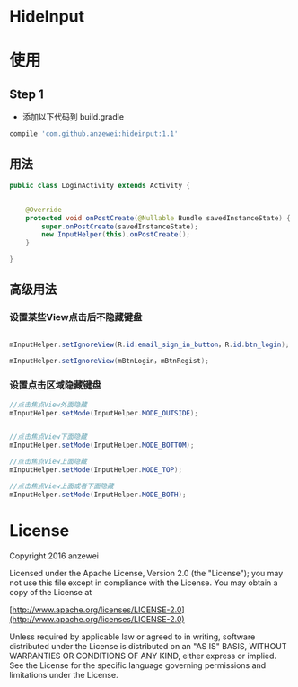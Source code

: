 # HideInput

# 使用

## Step 1

- 添加以下代码到 build.gradle

``` groovy
compile 'com.github.anzewei:hideinput:1.1'
``` 
	
## 用法

``` java
public class LoginActivity extends Activity {


    @Override
    protected void onPostCreate(@Nullable Bundle savedInstanceState) {
        super.onPostCreate(savedInstanceState);
        new InputHelper(this).onPostCreate();
    }

}
```

## 高级用法

### 设置某些View点击后不隐藏键盘

``` java

mInputHelper.setIgnoreView(R.id.email_sign_in_button，R.id.btn_login);

mInputHelper.setIgnoreView(mBtnLogin，mBtnRegist);


```

### 设置点击区域隐藏键盘

``` java
//点击焦点View外面隐藏
mInputHelper.setMode(InputHelper.MODE_OUTSIDE);


//点击焦点View下面隐藏
mInputHelper.setMode(InputHelper.MODE_BOTTOM);

//点击焦点View上面隐藏
mInputHelper.setMode(InputHelper.MODE_TOP);

//点击焦点View上面或者下面隐藏
mInputHelper.setMode(InputHelper.MODE_BOTH);


```

# License

Copyright 2016 anzewei

Licensed under the Apache License, Version 2.0 (the "License"); you may not use this file except in compliance with the License. You may obtain a copy of the License at

[http://www.apache.org/licenses/LICENSE-2.0](http://www.apache.org/licenses/LICENSE-2.0)

Unless required by applicable law or agreed to in writing, software distributed under the License is distributed on an "AS IS" BASIS, WITHOUT WARRANTIES OR CONDITIONS OF ANY KIND, either express or implied. See the License for the specific language governing permissions and limitations under the License.